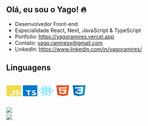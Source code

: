 ## Olá, eu sou o Yago! 🔥

- Desenvolvedor Front-end
- Especialidade React, Next, JavaScript & TypeScript
- Portfolio: https://yagoramires.vercel.app
- Contato: yago.ramiresx@gmail.com
- LinkedIn: https://www.linkedin.com/in/yagoramires/

## Linguagens 
<div style="display: inline_block">
  <br />
  <img
    align="center"
    alt="yago-Js"
    height="30"
    width="40"
    src="https://raw.githubusercontent.com/devicons/devicon/master/icons/javascript/javascript-plain.svg"
  />
  <img
    align="center"
    alt="yago-Ts"
    height="30"
    width="40"
    src="https://raw.githubusercontent.com/devicons/devicon/master/icons/typescript/typescript-plain.svg"
  />
  <img
    align="center"
    alt="yago-React"
    height="30"
    width="40"
    src="https://raw.githubusercontent.com/devicons/devicon/master/icons/react/react-original.svg"
  />
  <img
    align="center"
    alt="yago-HTML"
    height="30"
    width="40"
    src="https://raw.githubusercontent.com/devicons/devicon/master/icons/html5/html5-original.svg"
  />
  <img
    align="center"
    alt="yago-CSS"
    height="30"
    width="40"
    src="https://raw.githubusercontent.com/devicons/devicon/master/icons/css3/css3-original.svg"
  />
</div>

## 
<div>
  <a href="https://github.com/yagoramires "></a>
  <img
    height="180em"
    src="https://github-readme-stats-yago.vercel.app/api?username=yagoramires&theme=codeSTACKr&show=reviews,discussions_started,discussions_answered,prs_merged,prs_merged_percentage"
  />
</div>

<div>
  <a href="https://github.com/yagoramires "></a>
  <img
    height="180em"
    src="https://github-readme-stats-yago.vercel.app/api/top-langs/?username=yagoramires&layout=compact&langs_count=7&theme=codeSTACKr"
  />
</div>
